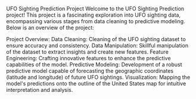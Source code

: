 


UFO Sighting Prediction Project
Welcome to the UFO Sighting Prediction project! This project is a fascinating exploration into UFO sighting data, encompassing various stages from data cleaning to predictive modeling. Below is an overview of the project:

Project Overview:
Data Cleaning: Cleaning of the UFO sighting dataset to ensure accuracy and consistency.
Data Manipulation: Skillful manipulation of the dataset to extract insights and create new features.
Feature Engineering: Crafting innovative features to enhance the predictive capabilities of the model.
Predictive Modeling: Development of a robust predictive model capable of forecasting the geographic coordinates (latitude and longitude) of future UFO sightings.
Visualization: Mapping the model's predictions onto the outline of the United States map for intuitive interpretation and analysis.

